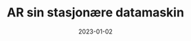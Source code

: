 ---
title: "AR sin stasjonære datamaskin"
linkTitle: "AR-stasjon"
date: 2023-01-02
weight: 2
description: >
  En beskrivelse av ansvarlig redaktør sin stasjonære datamaskin.
---